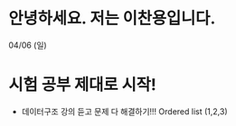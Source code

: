 안녕하세요. 저는 이찬용입니다. 
=============================
04/06 (일)
# 시험 공부 제대로 시작!
- 데이터구조 강의 듣고 문제 다 해결하기!!!
Ordered list (1,2,3)
